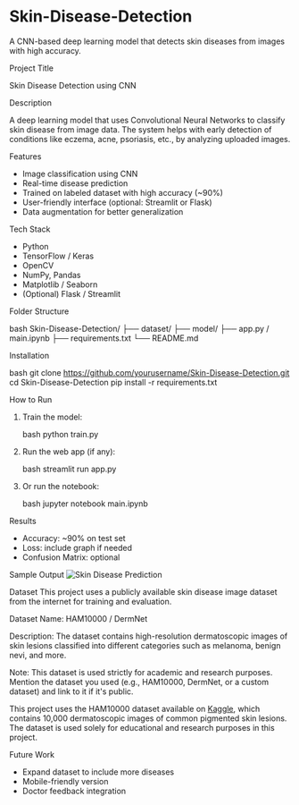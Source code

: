 # Skin-Disease-Detection
A CNN-based deep learning model that detects skin diseases from images with high accuracy.

Project Title

Skin Disease Detection using CNN


 Description

A deep learning model that uses Convolutional Neural Networks to classify skin disease from image data. The system helps with early detection of conditions like eczema, acne, psoriasis, etc., by analyzing uploaded images.


Features

* Image classification using CNN
* Real-time disease prediction
* Trained on labeled dataset with high accuracy (\~90%)
* User-friendly interface (optional: Streamlit or Flask)
* Data augmentation for better generalization


 Tech Stack

* Python
* TensorFlow / Keras
* OpenCV
* NumPy, Pandas
* Matplotlib / Seaborn
* (Optional) Flask / Streamlit

 
 Folder Structure

bash
Skin-Disease-Detection/
├── dataset/
├── model/
├── app.py / main.ipynb
├── requirements.txt
└── README.md


Installation

bash
git clone https://github.com/yourusername/Skin-Disease-Detection.git
cd Skin-Disease-Detection
pip install -r requirements.txt


How to Run

1. Train the model:

   bash
   python train.py
   

3. Run the web app (if any):

   bash
   streamlit run app.py
   

4. Or run the notebook:

   bash
   jupyter notebook main.ipynb
   

Results

* Accuracy: ~90% on test set
* Loss: include graph if needed
* Confusion Matrix: optional


 Sample Output
![Skin Disease Prediction](images/prediction_output.png)


Dataset
This project uses a publicly available skin disease image dataset from the internet for training and evaluation.

Dataset Name: HAM10000 / DermNet 

Description: The dataset contains high-resolution dermatoscopic images of skin lesions classified into different categories such as melanoma, benign nevi, and more.

Note: This dataset is used strictly for academic and research purposes.
Mention the dataset you used (e.g., HAM10000, DermNet, or a custom dataset) and link to it if it's public.

This project uses the HAM10000 dataset available on [Kaggle](https://www.kaggle.com/datasets/kmader/skin-cancer-mnist-ham10000), which contains 10,000 dermatoscopic images of common pigmented skin lesions. The dataset is used solely for educational and research purposes in this project.

Future Work

* Expand dataset to include more diseases
* Mobile-friendly version
* Doctor feedback integration


 
